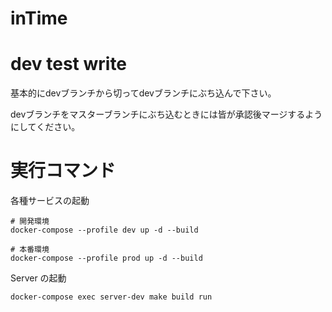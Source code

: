 # inTime
# dev test write
基本的にdevブランチから切ってdevブランチにぶち込んで下さい。

devブランチをマスターブランチにぶち込むときには皆が承認後マージするようにしてください。

# 実行コマンド

各種サービスの起動 

```
# 開発環境
docker-compose --profile dev up -d --build

# 本番環境
docker-compose --profile prod up -d --build
```

Server の起動

```
docker-compose exec server-dev make build run
```